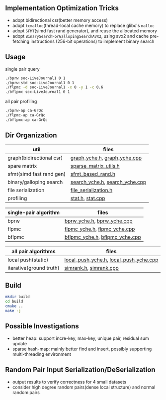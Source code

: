 ## Implementation Optimization Tricks

* adopt bidirectional csr(better memory access)
* adopt `tcmalloc`(thread-local cache memory) to replace glibc's `malloc`
* adopt `SFMT`(simd fast rand generator), and reuse the allocated memory
* adopt `BinarySearchForGallopingSearchAVX2`, using avx2 and cache pre-fetching instructions (256-bit operations) to implement binary search

## Usage

single pair query

```zsh
./bprw soc-LiveJournal1 0 1
./bprw-std soc-LiveJournal1 0 1
./flpmc -d soc-LiveJournal1 -x 0 -y 1 -c 0.6
./bflpmc soc-LiveJournal1 0 1  
```

all pair profiling

```zsh
./bprw-ap ca-GrQc
./flpmc-ap ca-GrQc
./bflpmc-ap ca-GrQc
```

## Dir Organization

util | files
--- | ---
graph(bidirectional csr) | [graph_yche.h](util/graph_yche.h), [graph_yche.cpp](util/graph_yche.cpp)
spare matrix | [sparse_matrix_utils.h](util/sparse_matrix_utils.h)
sfmt(simd fast rand gen) | [sfmt_based_rand.h](util/sfmt_based_rand.h)
binary/galloping search | [search_yche.h](util/search_yche.h), [search_yche.cpp](util/search_yche.cpp)
file serialization | [file_serialization.h](util/file_serialization.h)
profiling | [stat.h](util/stat.h), [stat.cpp](util/stat.cpp)

single-pair algorithm | files
--- | ---
bprw | [bprw_yche.h](yche_refactor/bprw_yche.h), [bprw_yche.cpp](yche_refactor/bprw_yche.cpp)
flpmc | [flpmc_yche.h](yche_refactor/flpmc_yche.h), [flpmc_yche.cpp](yche_refactor/flpmc_yche.cpp)
bflpmc | [bflpmc_yche.h](yche_refactor/bflpmc_yche.h), [bflpmc_yche.cpp](yche_refactor/bflpmc_yche.cpp)

all pair algorithms | files
--- | ---
local push(static) | [local_push_yche.h](yche_refactor/local_push_yche.h), [local_push_yche.cpp](yche_refactor/local_push_yche.cpp)
iterative(ground truth) | [simrank.h](yche_refactor/simrank.h), [simrank.cpp](yche_refactor/simrank.cpp)

## Build

```zsh
mkdir build
cd build
cmake ..
make -j
```

## Possible Investigations

* better heap: support incre-key, max-key, unique pair, residual sum update
* sparse hash-map: mainly better find and insert, possibly supporting multi-threading environment 

## Random Pair Input Serialization/DeSerialization

* output results to verify correctness for 4 small datasets
* consider high degree random pairs(dense local structure) and normal random pairs

